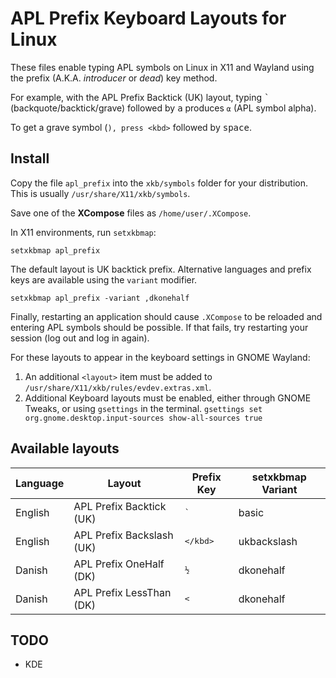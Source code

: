 # APL Prefix Keyboard Layouts for Linux
These files enable typing APL symbols on Linux in X11 and Wayland using the prefix (A.K.A. *introducer* or *dead*) key method.

For example, with the APL Prefix Backtick (UK) layout, typing <kbd>\`</kbd> (backquote/backtick/grave) followed by <kbd>a</kbd> produces `⍺` (APL symbol alpha).

To get a grave symbol (`), press <kbd>`</kbd> followed by <kbd>space</kbd>.

## Install
Copy the file `apl_prefix` into the `xkb/symbols` folder for your distribution. This is usually `/usr/share/X11/xkb/symbols`.

Save one of the **XCompose** files as `/home/user/.XCompose`.

In X11 environments, run `setxkbmap`:

```
setxkbmap apl_prefix
```

The default layout is UK backtick prefix. Alternative languages and prefix keys are available using the `variant` modifier.

```
setxkbmap apl_prefix -variant ,dkonehalf
```

Finally, restarting an application should cause `.XCompose` to be reloaded and entering APL symbols should be possible. If that fails, try restarting your session (log out and log in again).

For these layouts to appear in the keyboard settings in GNOME Wayland:

1. An additional `<layout>` item must be added to `/usr/share/X11/xkb/rules/evdev.extras.xml`.
1. Additional Keyboard layouts must be enabled, either through GNOME Tweaks, or using `gsettings` in the terminal.
     `gsettings set org.gnome.desktop.input-sources show-all-sources true`

## Available layouts
|Language|Layout|Prefix Key|setxkbmap Variant|
|---|---|---|---|
|English|APL Prefix Backtick (UK)|<kbd>\`</kbd>|basic|
|English|APL Prefix Backslash (UK)|<kbd>\</kbd>|ukbackslash|
|Danish|APL Prefix OneHalf (DK)|<kbd>½</kbd>|dkonehalf|
|Danish|APL Prefix LessThan (DK)|<kbd>\<</kbd>|dkonehalf|

## TODO
- KDE

